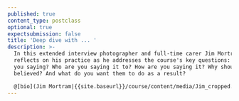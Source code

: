 ```yaml
---
published: true
content_type: postclass
optional: true
expectsubmission: false
title: 'Deep dive with ... '
description: >-
  In this extended interview photographer and full-time carer Jim Mortram
  reflects on his practice as he addresses the course's key questions: what are
  you saying? Who are you saying it to? How are you saying it? Why should you be
  believed? And what do you want them to do as a result?

  @[bio](Jim Mortram|{{site.baseurl}}/course/content/media/Jim_cropped.jpg)
---
```


